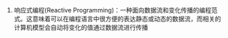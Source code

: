 1. 响应式编程(Reactive Programming)：一种面向数据流和变化传播的编程范式。这意味着可以在编程语言中很方便的表达静态或动态的数据流，而相关的计算机模型会自动将变化的值通过数据流进行传播